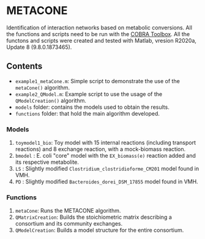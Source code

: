 # METACONE
Identification of interaction networks based on metabolic conversions.
All the functions and scripts need to be run with the [COBRA Toolbox](https://opencobra.github.io/cobratoolbox/stable/index.html).
All the functons and scripts were created and tested with Matlab, vresion R2020a, Update 8 (9.8.0.1873465).

## Contents
* `example1_metaCone.m`: Simple script to demonstrate the use of the `metaCone()` algorithm.
* `example2_QModel.m`:  Example script to use the usage of the `QModelCreation()` algorithm.
* `models` folder: contains the models used to obtain the results.
* `functions` folder: that hold the main algorithm developed.

### Models

1. `toymodel1_bio`: Toy model with 15 internal reactions (including transport reactions) and 8 exchange reaction, with a mock-biomass reaction.
2. `bmodel`       : E. coli "core" model with the `EX_biomass(e)` reaction added and its respective metabolite.
3. `LS`           : Slightly modified `Clostridium_clostridioforme_CM201` model found in VMH.
4. `PD`           : Slightly modified `Bacteroides_dorei_DSM_17855` model found in VMH.

### Functions

1. `metaCone`: Runs the METACONE algorithm.
2. `QMatrixCreation`: Builds the stoichiometric matrix describing a consortium and its community exchanges.
3. `QModelCreation`:  Builds a model structure for the entire consortium.
